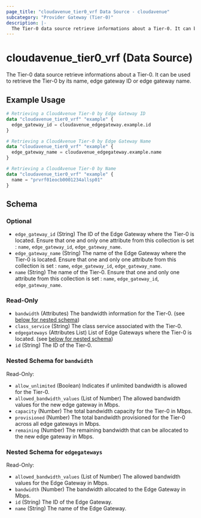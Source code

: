```yaml
---
page_title: "cloudavenue_tier0_vrf Data Source - cloudavenue"
subcategory: "Provider Gateway (Tier-0)"
description: |-
  The Tier-0 data source retrieve informations about a Tier-0. It can be used to retrieve the Tier-0 by its name, edge gateway ID or edge gateway name.
---
```


# cloudavenue_tier0_vrf (Data Source)

The Tier-0 data source retrieve informations about a Tier-0. It can be used to retrieve the Tier-0 by its name, edge gateway ID or edge gateway name.

## Example Usage

```terraform
# Retrieving a CloudAvenue Tier-0 by Edge Gateway ID
data "cloudavenue_tier0_vrf" "example" {
  edge_gateway_id = cloudavenue_edgegateway.example.id
}

# Retrieving a CloudAvenue Tier-0 by Edge Gateway Name
data "cloudavenue_tier0_vrf" "example" {
  edge_gateway_name = cloudavenue_edgegateway.example.name
}

# Retrieving a CloudAvenue Tier-0 by Name
data "cloudavenue_tier0_vrf" "example" {
  name = "prvrf01eocb0001234allsp01"
}
```

<!-- schema generated by tfplugindocs -->
## Schema

### Optional

- `edge_gateway_id` (String) The ID of the Edge Gateway where the Tier-0 is located. Ensure that one and only one attribute from this collection is set : `name`, `edge_gateway_id`, `edge_gateway_name`.
- `edge_gateway_name` (String) The name of the Edge Gateway where the Tier-0 is located. Ensure that one and only one attribute from this collection is set : `name`, `edge_gateway_id`, `edge_gateway_name`.
- `name` (String) The name of the Tier-0. Ensure that one and only one attribute from this collection is set : `name`, `edge_gateway_id`, `edge_gateway_name`.

### Read-Only

- `bandwidth` (Attributes) The bandwidth information for the Tier-0. (see [below for nested schema](#nestedatt--bandwidth))
- `class_service` (String) The class service associated with the Tier-0.
- `edgegateways` (Attributes List) List of Edge Gateways where the Tier-0 is located. (see [below for nested schema](#nestedatt--edgegateways))
- `id` (String) The ID of the Tier-0.

<a id="nestedatt--bandwidth"></a>
### Nested Schema for `bandwidth`

Read-Only:

- `allow_unlimited` (Boolean) Indicates if unlimited bandwidth is allowed for the Tier-0.
- `allowed_bandwidth_values` (List of Number) The allowed bandwidth values for the new edge gateway in Mbps.
- `capacity` (Number) The total bandwidth capacity for the Tier-0 in Mbps.
- `provisioned` (Number) The total bandwidth provisioned for the Tier-0 across all edge gateways in Mbps.
- `remaining` (Number) The remaining bandwidth that can be allocated to the new edge gateway in Mbps.


<a id="nestedatt--edgegateways"></a>
### Nested Schema for `edgegateways`

Read-Only:

- `allowed_bandwidth_values` (List of Number) The allowed bandwidth values for the Edge Gateway in Mbps.
- `bandwidth` (Number) The bandwidth allocated to the Edge Gateway in Mbps.
- `id` (String) The ID of the Edge Gateway.
- `name` (String) The name of the Edge Gateway.

